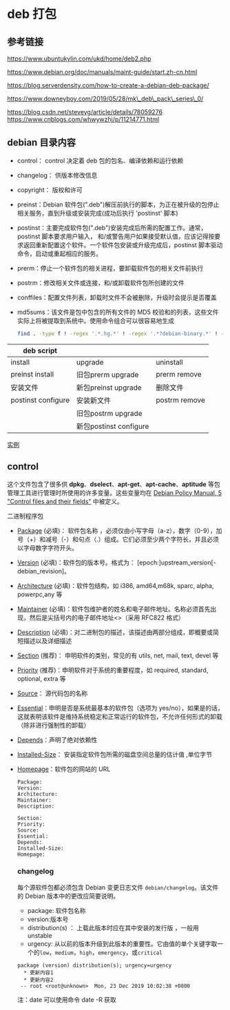 # deb 打包

## 参考链接

https://www.ubuntukylin.com/ukd/home/deb2.php

https://www.debian.org/doc/manuals/maint-guide/start.zh-cn.html

https://blog.serverdensity.com/how-to-create-a-debian-deb-package/

https://www.downeyboy.com/2019/05/28/mk\_deb\_pack\_series\_0/

https://blog.csdn.net/steveyg/article/details/78059276 https://www.cnblogs.com/whwywzhj/p/11214771.html

## debian 目录内容

* control： control 决定着 deb 包的包名、编译依赖和运行依赖
* changelog： 供版本修改信息
* copyright： 版权和许可
* preinst：Debian 软件包(".deb")解压前执行的脚本，为正在被升级的包停止相关服务，直到升级或安装完成(成功后执行 'postinst' 脚本)
* postinst：主要完成软件包(".deb")安装完成后所需的配置工作。通常，postinst 脚本要求用户输入， 和/或警告用户如果接受默认值，应该记得按要求返回重新配置这个软件。一个软件包安装或升级完成后，postinst 脚本驱动命令，启动或重起相应的服务。
* prerm：停止一个软件包的相关进程，要卸载软件包的相关文件前执行
* postrm：修改相关文件或连接，和/或卸载软件包所创建的文件
* conffiles：配置文件列表，卸载时文件不会被删除，升级时会提示是否覆盖
*   md5sums：该文件是包中包含的所有文件的 MD5 校验和的列表，这些文件实际上将被提取到系统中。使用命令组合可以很容易地生成

    ```bash
    find . -type f ! -regex '.*.hg.*' ! -regex '.*?debian-binary.*' ! -regex '.*?DEBIAN.*' -printf '%P ' | xargs md5sum > DEBIAN/md5sums
    ```

| deb script         |                      |               |
| ------------------ | -------------------- | ------------- |
| install            | upgrade              | uninstall     |
| preinst install    | 旧包prerm upgrade      | prerm remove  |
| 安装文件               | 新包preinst upgrade    | 删除文件          |
| postinst configure | 安装新文件                | postrm remove |
|                    | 旧包postrm upgrade     |               |
|                    | 新包postinst configure |               |

[实例](test-deb.tar.gz)

## control

这个文件包含了很多供 **dpkg**、**dselect**、**apt-get**、**apt-cache**、**aptitude** 等包管理工具进行管理时所使用的许多变量。这些变量均在 [Debian Policy Manual, 5 "Control files and their fields"](http://www.debian.org/doc/debian-policy/ch-controlfields.html) 中被定义。

二进制程序包

* [Package](https://www.debian.org/doc/debian-policy/ch-controlfields.html#s-f-package) (必填)： 软件包名称 ，必须仅由小写字母（a-z），数字（0-9），加号（+）和减号（-）和句点（.）组成。它们必须至少两个字符长，并且必须以字母数字字符开头。
* [Version](https://www.debian.org/doc/debian-policy/ch-controlfields.html#s-f-version) (必填)：软件包的版本号。格式为： \[epoch:]upstream\_version\[-debian\_revision]。
* [Architecture](https://www.debian.org/doc/debian-policy/ch-controlfields.html#s-f-architecture) (必填)：软件包结构，如 i386, amd64,m68k, sparc, alpha, powerpc,any 等
* [Maintainer](https://www.debian.org/doc/debian-policy/ch-controlfields.html#s-f-maintainer) (必填)：软件包维护者的姓名和电子邮件地址。名称必须首先出现，然后是尖括号内的电子邮件地址<>（采用 RFC822 格式）
* [Description](https://www.debian.org/doc/debian-policy/ch-controlfields.html#s-f-description) (必填)：对二进制包的描述，该描述由两部分组成，即概要或简短描述以及详细描述
* [Section](https://www.debian.org/doc/debian-policy/ch-controlfields.html#s-f-section) (推荐)： 申明软件的类别，常见的有 utils, net, mail, text, devel 等
* [Priority](https://www.debian.org/doc/debian-policy/ch-controlfields.html#s-f-priority) (推荐)：申明软件对于系统的重要程度，如 required, standard, optional, extra 等
* [Source](https://www.debian.org/doc/debian-policy/ch-controlfields.html#s-f-source)： 源代码包的名称
* [Essential](https://www.debian.org/doc/debian-policy/ch-controlfields.html#s-f-essential)：申明是否是系统最基本的软件包（选项为 yes/no），如果是的话，这就表明该软件是维持系统稳定和正常运行的软件包，不允许任何形式的卸载（除非进行强制性的卸载）
* [Depends](https://www.debian.org/doc/debian-policy/ch-relationships.html#s-binarydeps)：声明了绝对依赖性
* [Installed-Size](https://www.debian.org/doc/debian-policy/ch-controlfields.html#s-f-installed-size)： 安装指定软件包所需的磁盘空间总量的估计值 ,单位字节
*   [Homepage](https://www.debian.org/doc/debian-policy/ch-controlfields.html#s-f-homepage)：软件包的网站的 URL

    ```properties
    Package:
    Version:
    Architecture:
    Maintainer:
    Description:

    Section:
    Priority:
    Source:
    Essential:
    Depends:
    Installed-Size:
    Homepage:
    ```

    ### changelog

    每个源软件包都必须包含 Debian 变更日志文件 `debian/changelog`。该文件的 Debian 版本中的更改应简要说明。

    * package: 软件包名称
    * version:版本号
    * distribution(s) ： 上载此版本时应在其中安装的发行版 ，一般用 unstable
    * urgency: 从以前的版本升级到此版本的重要性。它由值的单个关键字取一个的`low`，`medium`，`high`，`emergency`，或`critical`

    ```properties
    package (version) distribution(s); urgency=urgency
      * 更新内容1
      * 更新内容2
     -- root <root@unknown>  Mon, 23 Dec 2019 10:02:38 +0800
    ```

    注：date 可以使用命令 date -R 获取
